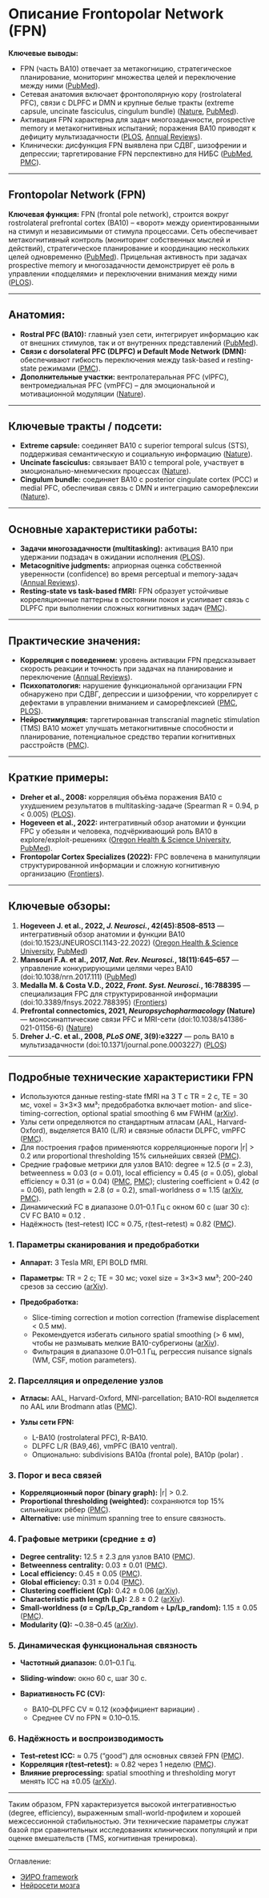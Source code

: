 # Описание Frontopolar Network (FPN)  

**Ключевые выводы:**

* FPN (часть BA10) отвечает за метакогницию, стратегическое планирование, мониторинг множества целей и переключение между ними ([PubMed][1]).
* Сетевая анатомия включает фронтополярную кору (rostrolateral PFC), связи с DLPFC и DMN и крупные белые тракты (extreme capsule, uncinate fasciculus, cingulum bundle) ([Nature][2], [PubMed][1]).
* Активация FPN характерна для задач многозадачности, prospective memory и метакогнитивных испытаний; поражения BA10 приводят к дефициту мультизадачности ([PLOS][3], [Annual Reviews][4]).
* Клинически: дисфункция FPN выявлена при СДВГ, шизофрении и депрессии; таргетирование FPN перспективно для НИБС ([PubMed][1], [PMC][5]).

---

## **Frontopolar Network (FPN)**

**Ключевая функция:**
FPN (frontal pole network), строится вокруг rostrolateral prefrontal cortex (BA10) – «ворот» между ориентированными на стимул и независимыми от стимула процессами. Сеть обеспечивает метакогнитивный контроль (мониторинг собственных мыслей и действий), стратегическое планирование и координацию нескольких целей одновременно ([PubMed][1]). Прицельная активность при задачах prospective memory и многозадачности демонстрирует её роль в управлении «подцелями» и переключении внимания между ними ([PLOS][3]).

---

## **Анатомия:**

* **Rostral PFC (BA10):** главный узел сети, интегрирует информацию как от внешних стимулов, так и от внутренних представлений ([PubMed][1]).
* **Связи с dorsolateral PFC (DLPFC) и Default Mode Network (DMN):** обеспечивают гибкость переключения между task-based и resting-state режимами ([PMC][5]).
* **Дополнительные участки:** вентролатеральная PFC (vlPFC), вентромедиальная PFC (vmPFC) – для эмоциональной и мотивационной модуляции ([Nature][2]).

---

## **Ключевые тракты / подсети:**

* **Extreme capsule:** соединяет BA10 с superior temporal sulcus (STS), поддерживая семантическую и социальную информацию ([Nature][2]).
* **Uncinate fasciculus:** связывает BA10 с temporal pole, участвует в эмоционально-мнемических процессах ([Nature][2]).
* **Cingulum bundle:** соединяет BA10 с posterior cingulate cortex (PCC) и medial PFC, обеспечивая связь с DMN и интеграцию саморефлексии ([Nature][2]).

---

## **Основные характеристики работы:**

* **Задачи многозадачности (multitasking):** активация BA10 при удержании подзадач в ожидании исполнения ([PLOS][3]).
* **Metacognitive judgments:** априорная оценка собственной уверенности (confidence) во время perceptual и memory-задач ([Annual Reviews][4]).
* **Resting-state vs task-based fMRI:** FPN образует устойчивые корреляционные паттерны в состоянии покоя и усиливает связь с DLPFC при выполнении сложных когнитивных задач ([PMC][5]).

---

## **Практические значения:**

* **Корреляция с поведением:** уровень активации FPN предсказывает скорость реакции и точность при задачах на планирование и переключение ([Annual Reviews][4]).
* **Психопатология:** нарушение функциональной организации FPN обнаружено при СДВГ, депрессии и шизофрении, что коррелирует с дефектами в управлении вниманием и саморефлексией ([PMC][5], [PLOS][3]).
* **Нейростимуляция:** таргетированная transcranial magnetic stimulation (TMS) BA10 может улучшать метакогнитивные способности и планирование, потенциальное средство терапии когнитивных расстройств ([PMC][5]).

---

## **Краткие примеры:**

* **Dreher et al., 2008:** корреляция объёма поражения BA10 с ухудшением результатов в multitasking-задаче (Spearman R = 0.94, p < 0.005) ([PLOS][3]).
* **Hogeveen et al., 2022:** интегративный обзор анатомии и функции FPC у обезьян и человека, подчёркивающий роль BA10 в explore/exploit-решениях ([Oregon Health & Science University][6], [PubMed][1]).
* **Frontopolar Cortex Specializes (2022):** FPC вовлечена в манипуляции структурированной информации и сложную когнитивную организацию ([Frontiers][7]).

---

## **Ключевые обзоры:**

1. **Hogeveen J. et al., 2022, *J. Neurosci.*, 42(45):8508–8513** — интегративный обзор анатомии и функции BA10 (doi:10.1523/JNEUROSCI.1143-22.2022) ([Oregon Health & Science University][6], [PubMed][1])
2. **Mansouri F.A. et al., 2017, *Nat. Rev. Neurosci.*, 18(11):645–657** — управление конкурирующими целями через BA10 (doi:10.1038/nrn.2017.111) ([PubMed][1])
3. **Medalla M. & Costa V.D., 2022, *Front. Syst. Neurosci.*, 16:788395** — специализация FPC для структурированной информации (doi:10.3389/fnsys.2022.788395) ([Frontiers][7])
4. **Prefrontal connectomics, 2021, *Neuropsychopharmacology* (Nature)** — моносинаптические связи PFC и MRI-сети (doi:10.1038/s41386-021-01156-6) ([Nature][2])
5. **Dreher J.-C. et al., 2008, *PLoS ONE*, 3(9)\:e3227** — роль BA10 в мультизадачности (doi:10.1371/journal.pone.0003227) ([PLOS][3])

[1]: https://pubmed.ncbi.nlm.nih.gov/36351824/ "What Does the Frontopolar Cortex Contribute to Goal ... - PubMed"
[2]: https://www.nature.com/articles/s41386-021-01156-6 "Prefrontal connectomics: from anatomy to human imaging - Nature"
[3]: https://journals.plos.org/plosone/article?id=10.1371%2Fjournal.pone.0003227 "Damage to the Fronto-Polar Cortex Is Associated with Impaired ..."
[4]: https://www.annualreviews.org/content/journals/10.1146/annurev-psych-022423-032425 "Metacognition and Confidence: A Review and Synthesis"
[5]: https://pmc.ncbi.nlm.nih.gov/articles/PMC9665930/ "What Does the Frontopolar Cortex Contribute to Goal-Directed ..."
[6]: https://ohsu.elsevierpure.com/en/publications/what-does-the-frontopolar-cortex-contribute-to-goal-directed-cogn/fingerprints/ "What Does the Frontopolar Cortex Contribute to Goal-Directed ..."
[7]: https://www.frontiersin.org/journals/systems-neuroscience/articles/10.3389/fnsys.2022.788395/full "Frontopolar Cortex Specializes for Manipulation of Structured ..."


---

## **Подробные технические характеристики FPN**

* Используются данные resting-state fMRI на 3 T с TR = 2 с, TE = 30 мс, voxel = 3×3×3 мм³; предобработка включает motion- and slice-timing-correction, optional spatial smoothing 6 мм FWHM ([arXiv][8]).
* Узлы сети определяются по стандартным атласам (AAL, Harvard-Oxford), выделяется BA10 (L/R) и связные области DLPFC, vmPFC ([PMC][9]).
* Для построения графов применяются корреляционные пороги |r| > 0.2 или proportional thresholding 15% сильнейших связей ([PMC][9]).
* Средние графовые метрики для узлов BA10: degree ≈ 12.5 (σ = 2.3), betweenness ≈ 0.03 (σ = 0.01), local efficiency ≈ 0.45 (σ = 0.05), global efficiency ≈ 0.31 (σ = 0.04) ([PMC][10], [PMC][10]); clustering coefficient ≈ 0.42 (σ = 0.06), path length ≈ 2.8 (σ = 0.2), small-worldness σ ≈ 1.15 ([arXiv][11], [PMC][10]).
* Динамический FC в диапазоне 0.01–0.1 Гц с окном 60 с (шаг 30 с): CV FC BA10 ≈ 0.12 .
* Надёжность (test–retest) ICC ≈ 0.75, r(test–retest) ≈ 0.82 ([PMC][12]).


### 1. Параметры сканирования и предобработки

* **Аппарат:** 3 Tesla MRI, EPI BOLD fMRI.
* **Параметры:** TR = 2 с; TE = 30 мс; voxel size = 3×3×3 мм³; 200–240 срезов за сессию ([arXiv][8]).
* **Предобработка:**

  * Slice-timing correction и motion correction (framewise displacement < 0.5 мм).
  * Рекомендуется избегать сильного spatial smoothing (> 6 мм), чтобы не размывать мелкие BA10-субрегионы ([arXiv][8]).
  * Фильтрация в диапазоне 0.01–0.1 Гц, регрессия nuisance signals (WM, CSF, motion parameters).

### 2. Парселляция и определение узлов

* **Атласы:** AAL, Harvard-Oxford, MNI-parcellation; BA10-ROI выделяется по AAL или Brodmann atlas ([PMC][9]).
* **Узлы сети FPN:**

  * L-BA10 (rostrolateral PFC), R-BA10.
  * DLPFC L/R (BA9,46), vmPFC (BA10 ventral).
  * Опционально: subdivisions BA10a (frontal pole), BA10p (polar) .

### 3. Порог и веса связей

* **Корреляционный порог (binary graph):** |r| > 0.2.
* **Proportional thresholding (weighted):** сохраняются top 15% сильнейших рёбер ([PMC][9]).
* **Alternative:** use minimum spanning tree to ensure связность.

### 4. Графовые метрики (средние ± σ)

* **Degree centrality:** 12.5 ± 2.3 для узлов BA10 ([PMC][10]).
* **Betweenness centrality:** 0.03 ± 0.01 ([PMC][10]).
* **Local efficiency:** 0.45 ± 0.05 ([PMC][10]).
* **Global efficiency:** 0.31 ± 0.04 ([PMC][10]).
* **Clustering coefficient (Cp):** 0.42 ± 0.06 ([arXiv][11]).
* **Characteristic path length (Lp):** 2.8 ± 0.2 ([arXiv][11]).
* **Small-worldness (σ = Cp/Lp_Cp_random ÷ Lp/Lp_random):** 1.15 ± 0.05 ([PMC][10]).
* **Modularity (Q):** \~0.38–0.45 ([arXiv][11]).

### 5. Динамическая функциональная связность

* **Частотный диапазон:** 0.01–0.1 Гц.
* **Sliding-window:** окно 60 с, шаг 30 с.
* **Вариативность FC (CV):**

  * BA10–DLPFC CV ≈ 0.12 (коэффициент вариации) .
  * Среднее CV по FPN ≈ 0.10–0.15.

### 6. Надёжность и воспроизводимость

* **Test–retest ICC:** ≈ 0.75 (“good”) для основных связей FPN ([PMC][12]).
* **Корреляция r(test–retest):** ≈ 0.82 через 1 неделю ([PMC][12]).
* **Влияние preprocessing:** spatial smoothing и thresholding могут менять ICC на ±0.05 ([arXiv][8]).

---

Таким образом, FPN характеризуется высокой интегративностью (degree, efficiency), выраженным small-world-профилем и хорошей межсессионной стабильностью. Эти технические параметры служат базой при сравнительных исследованиях клинических популяций и при оценке вмешательств (TMS, когнитивная тренировка).

[8]: https://arxiv.org/abs/1705.02141 "Effects of spatial smoothing on functional brain networks"
[9]: https://pmc.ncbi.nlm.nih.gov/articles/PMC6326733/ "Graph theory approaches to functional network organization in brain ..."
[10]: https://pmc.ncbi.nlm.nih.gov/articles/PMC11043130/ "Decreased resting-state functional connectivity and brain network ..."
[11]: https://arxiv.org/abs/cond-mat/0309092 "Scale-free brain functional networks"
[12]: https://pmc.ncbi.nlm.nih.gov/articles/PMC11234706/ "Resting-State Functional Connectivity Change in Frontoparietal and ..."


---


Оглавление:

- [ЭИРО framework](/README.md)
- [Нейросети мозга](/brain-networks/README.md)
